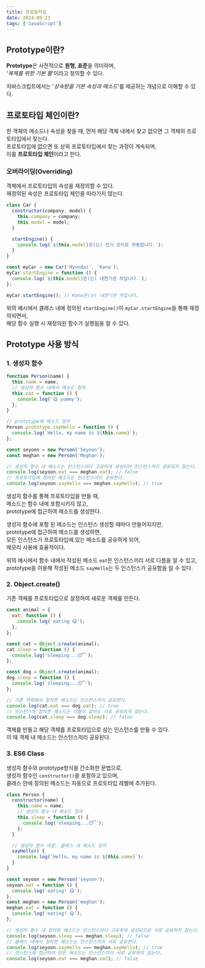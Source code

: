 ```yaml
---
title: 프로토타입
date: 2024-09-23
tags: ['JavaScript']
---
```


## Prototype이란?

**Prototype**은 사전적으로 **원형, 표준**을 의미하며,  
'_복제를 위한 기본 틀_'이라고 정의할 수 있다.

자바스크립트에서는 '_상속받을 기본 속성과 메소드_'를 제공하는 개념으로 이해할 수 있다.

## 프로토타입 체인이란?

한 객체의 메소드나 속성을 찾을 때, 먼저 해당 객체 내에서 찾고 없으면 그 객체의 프로토타입에서 찾는다.  
프로토타입에 없으면 또 상위 프로토타입에서 찾는 과정이 계속되며,  
이를 **프로토타입 체인**이라고 한다.

### 오버라이딩(Overriding)

객체에서 프로토타입의 속성을 재정의할 수 있다.  
재정의된 속성은 프로토타입 체인을 따라가지 않는다.

```js
class Car {
  constructor(company, model) {
    this.company = company;
    this.model = model;
  }

  startEngine() {
    console.log(`${this.model}은(는) 전기 모터로 작동합니다.`);
  }
}

const myCar = new Car('Hyundai', 'Kona');
myCar.startEngine = function () {
  console.log(`${this.model}은(는) 내연기관 차입니다.`);
};

myCar.startEngine(); // Kona은(는) 내연기관 차입니다.
```

위의 예시에서 클래스 내에 정의된 `startEngine()`이 `myCar.startEngine`을 통해 재정의되면서,  
해당 함수 실행 시 재정의된 함수가 실행됨을 알 수 있다.

## Prototype 사용 방식

### 1. 생성자 함수

```js
function Person(name) {
  this.name = name;
  // 생성자 함수 내에서 메소드 정의
  this.eat = function () {
    console.log('😋 yummy');
  };
}

// prototype에 메소드 정의
Person.prototype.sayHello = function () {
  console.log(`Hello, my name is ${this.name}`);
};

const seyoon = new Person('Seyoon');
const meghan = new Person('Meghan');

// 생성자 함수 내 메소드는 인스턴스마다 고유하게 생성되어 인스턴스끼리 공유되지 않는다.
console.log(seyoon.eat === meghan.eat); // false
// 프로토타입에 정의된 메소드는 인스턴스끼리 공유한다.
console.log(seyoon.sayHello === meghan.sayHello); // true
```

생성자 함수를 통해 프로토타입을 만들 때,  
메소드는 함수 내에 포함시키지 않고,  
prototype에 접근하여 메소드를 생성한다.

생성자 함수에 포함 된 메소드는 인스턴스 생성할 때마다 만들어지지만,  
prototype에 접근하여 메소드를 생성하면,  
모든 인스턴스가 프로토타입에 있는 메소드를 공유하게 되어,  
메모리 사용에 효율적이다.

위의 예시에서 함수 내에서 작성된 메소드 `eat`은 인스턴스끼리 서로 다름을 알 수 있고,  
prototype을 이용해 작성된 메소드 `sayHello`는 두 인스턴스가 공유함을 알 수 있다.

### 2. Object.create()

기존 객체를 프로토타입으로 설정하여 새로운 객체를 만든다.

```js
const animal = {
  eat: function () {
    console.log('eating 😋');
  },
};

const cat = Object.create(animal);
cat.sleep = function () {
  console.log('sleeping...😴');
};

const dog = Object.create(animal);
dog.sleep = function () {
  console.log('sleeping...😴');
};

// 기존 객체에서 정의한 메소드는 인스턴스끼리 공유한다.
console.log(cat.eat === dog.eat); // true
// 인스턴스에 정의한 메소드는 이름이 같아도 서로 공유되지 않는다.
console.log(cat.sleep === dog.sleep); // false
```

객체를 만들고 해당 객체를 프로토타입으로 삼는 인스턴스를 만들 수 있다.  
이 때 객체 내 메소드는 인스턴스끼리 공유된다.

### 3. ES6 Class

생성자 함수와 prototype방식을 간소화한 문법으로,  
생성자 함수인 `constructor()`을 포함하고 있으며,  
클래스 안에 정의된 메소드는 자동으로 프로토타입 레벨에 추가된다.

```js
class Person {
  constructor(name) {
    this.name = name;
    // 생성자 함수 내 메소드 정의
    this.sleep = function () {
      console.log('sleeping...😴');
    };
  }

  // 생성자 함수 바깥, 클래스 내 메소드 정의
  sayHello() {
    console.log(`Hello, my name is ${this.name}`);
  }
}

const seyoon = new Person('seyoon');
seyoon.eat = function () {
  console.log('eating! 😋');
};
const meghan = new Person('meghan');
meghan.eat = function () {
  console.log('eating! 😋');
};

// 생성자 함수 내 정의된 메소드는 인스턴스마다 고유하게 생성되므로 서로 공유하지 않는다.
console.log(seyoon.sleep === meghan.sleep); // false
// 클래스 내에서 정의한 메소드는 인스턴스끼리 서로 공유한다.
console.log(seyoon.sayHello === meghan.sayHello); // true
// 인스턴스에 접근하여 만든 메소드는 인스턴스끼리 서로 공유하지 않는다.
console.log(seyoon.eat === meghan.eat); // false
```
